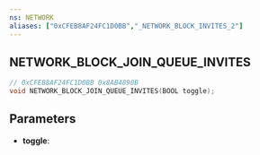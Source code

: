 ```yaml
---
ns: NETWORK
aliases: ["0xCFEB8AF24FC1D0BB","_NETWORK_BLOCK_INVITES_2"]
---
```

## NETWORK_BLOCK_JOIN_QUEUE_INVITES

```c
// 0xCFEB8AF24FC1D0BB 0x8AB4890B
void NETWORK_BLOCK_JOIN_QUEUE_INVITES(BOOL toggle);
```

## Parameters
* **toggle**:

